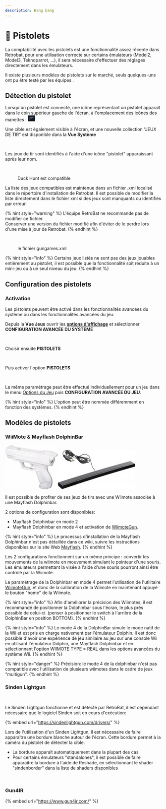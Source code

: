 ```yaml
---
description: Bang bang
---
```


# 🔫 Pistolets

La comptabilité avec les pistolets est une fonctionnalité assez récente dans Retrobat, pour une utilisation correcte sur certains émulateurs (Model2, Model3, Teknoparrot, ...), il sera nécessaire d'effectuer des réglages directement dans les émulateurs.

Il existe plusieurs modèles de pistolets sur le marché, seuls quelques-uns ont pu être testé par les équipes .

## Détection du pistolet

Lorsqu'un pistolet est connecté, une icône représentant un pistolet apparaît dans le coin supérieur gauche de l'écran, à l'emplacement des icônes des manettes : ![](<../../../.gitbook/assets/image (3).png>)

Une cible est également visible à l'écran, et une nouvelle collection "JEUX DE TIR" est disponible dans la **Vue Système**

<div align="left">

<figure><img src="https://i.imgur.com/5gj5x6L.png" alt=""><figcaption></figcaption></figure>

</div>

Les jeux de tir sont identifiés à l'aide d'une icône "pistolet" apparaissant après leur nom.

<div align="left">

<figure><img src="https://i.imgur.com/rbFVyjA.png" alt=""><figcaption><p>Duck Hunt est compatible</p></figcaption></figure>

</div>

La liste des jeux compatibles est maintenue dans un fichier .xml localisé dans le répertoire d'installation de Retrobat. Il est possible de modifier la liste directement dans le fichier xml si des jeux sont manquants ou identifiés par erreur.

{% hint style="warning" %}
L'équipe RetroBat ne recommande pas de modifier ce fichier.\
Conserver une version du fichier modifié afin d'éviter de le perdre lors d'une mise à jour de Retrobat.
{% endhint %}

<div align="left">

<figure><img src="https://i.imgur.com/2wr4B4z.png" alt=""><figcaption><p>le fichier gungames.xml</p></figcaption></figure>

</div>

{% hint style="info" %}
Certains jeux listés ne sont pas des jeux jouables entièrement au pistolet, il est possible que la fonctionnalité soit réduite à un mini-jeu ou à un seul niveau du jeu.
{% endhint %}

## Configuration des pistolets

### Activation

Les pistolets peuvent être activé dans les fonctionnalités avancées du système ou dans les fonctionnalités avancées du jeu.

Depuis la **Vue Jeux** ouvrir les [**options d'affichage**](../../../navigation/view-options.md) et sélectionner **CONFIGURATION AVANCÉE DU SYSTEME**

<div align="left">

<figure><img src="https://i.imgur.com/NBikXXF.png" alt=""><figcaption></figcaption></figure>

</div>

Choisir ensuite **PISTOLETS**

<div align="left">

<figure><img src="https://i.imgur.com/WhOqC4X.png" alt=""><figcaption></figcaption></figure>

</div>

Puis activer l'option **PISTOLETS**

<div align="left">

<figure><img src="https://i.imgur.com/0oVtDWf.png" alt=""><figcaption></figcaption></figure>

</div>

Le même paramétrage peut être effectué individuellement pour un jeu dans le menu [Options du Jeu](../../../navigation/game-options.md#configuration-avancee-du-jeu) puis **CONFIGURATION AVANCÉE DU JEU**.

{% hint style="info" %}
L'option peut être nommée différemment en fonction des systèmes.
{% endhint %}

## Modèles de pistolets

### WiiMote & Mayflash DolphinBar

![](<../../../.gitbook/assets/image (29).png>)![](<../../../.gitbook/assets/image (17).png>)

Il est possible de profiter de ses jeux de tirs avec une Wiimote associée à une Mayflash Dolphinbar.

2 options de configuration sont disponibles:

* Mayflash Dolphinbar en mode 2
* Mayflash Dolphinbar en mode 4 et activation de [WiimoteGun](wiimotegun.md).

{% hint style="info" %}
Le processus d'installation de la Mayflash Dolphinbar n'est pas détaillée dans ce wiki, suivre les instructions disponibles sur le site Web [Mayflash](https://www.mayflash.com/product/6.html).
{% endhint %}

Les 2 configurations fonctionnent sur un même principe : convertir les mouvements de la wiimote en mouvement simulant le pointeur d'une souris. Les émulateurs permettant la visée à l'aide d'une souris pourront ainsi être contrôlé par la Wiimote.

Le paramétrage de la Dolphinbar en mode 4 permet l'utilisation de l'utilitaire [WiimoteGun](wiimotegun.md), et donc de la calibration de la Wiimote en maintenant appuyé le bouton "home" de la Wiimote.

{% hint style="info" %}
Afin d'améliorer la précision des Wiimotes, il est recommandé de positionner la Dolphinbar sous l'écran, le plus près possible de celui-ci. (penser à positionner le switch à l'arrière de la DolphinBar en position BOTTOM).
{% endhint %}

{% hint style="info" %}
Le mode 4 de la DolphinBar simule le mode natif de la Wii et est pris en charge nativement par l'émulateur Dolphin. Il est donc possible d'avoir une expérience de jeu similaire au jeu sur une console Wii  en utilisant l'émulateur Dolphin, une Mayflash Dolphinbar et en sélectionnant l'option WIIMOTE TYPE = REAL dans les options avancées du système Wii.
{% endhint %}

{% hint style="danger" %}
Précision: le mode 4 de la dolphinbar n'est pas compatible avec l'utilisation de plusieurs wiimotes dans le cadre de jeux "multigun".
{% endhint %}

### Sinden Lightgun

<div align="left">

<figure><img src="https://i.imgur.com/B4s3AIf.png" alt="" width="188"><figcaption></figcaption></figure>

</div>

Le Sinden Lightgun fonctionne et est détecté par RetroBat, il est cependant nécessaire que le logiciel Sinden soit en cours d'exécution:

{% embed url="https://sindenlightgun.com/drivers/" %}

Lors de l'utilisation d'un Sinden Lightgun, il est nécessaire de faire apparaître une bordure blanche autour de l'écran. Cette bordure permet à la caméra du pistolet de détecter la cible.

* La bordure apparaît automatiquement dans la plupart des cas
* Pour certains émulateurs "standalones", il est possible de faire apparaître la bordure à l'aide de Reshade, en sélectionnant le shader "sindenborder" dans la liste de shaders disponibles

<div align="left">

<figure><img src="https://i.imgur.com/YccMTvk.png" alt=""><figcaption></figcaption></figure>

</div>

### Gun4IR

{% embed url="https://www.gun4ir.com/" %}
